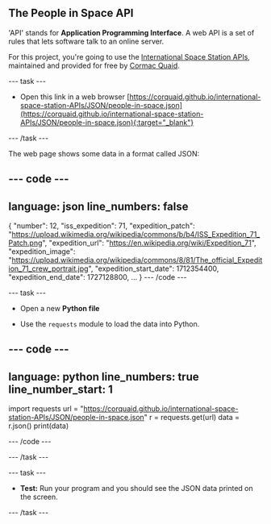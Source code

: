## The People in Space API

'API' stands for **Application Programming Interface**. A web API is a set of rules that lets software talk to an online server. 

For this project, you're going to use the [International Space Station APIs](https://github.com/corquaid/international-space-station-APIs), maintained and provided for free by [Cormac Quaid](https://github.com/corquaid).

--- task ---
+ Open this link in a web browser [https://corquaid.github.io/international-space-station-APIs/JSON/people-in-space.json](https://corquaid.github.io/international-space-station-APIs/JSON/people-in-space.json){:target="_blank"}

--- /task ---

The web page shows some data in a format called JSON:

--- code ---
---
language: json
line_numbers: false
---
{
  "number": 12,
  "iss_expedition": 71,
  "expedition_patch": "https://upload.wikimedia.org/wikipedia/commons/b/b4/ISS_Expedition_71_Patch.png",
  "expedition_url": "https://en.wikipedia.org/wiki/Expedition_71",
  "expedition_image": "https://upload.wikimedia.org/wikipedia/commons/8/81/The_official_Expedition_71_crew_portrait.jpg",
  "expedition_start_date": 1712354400,
  "expedition_end_date": 1727128800,
  ...
}
--- /code ---

--- task ---
+ Open a new **Python file**

+ Use the `requests` module to load the data into Python.

--- code ---
---
language: python
line_numbers: true
line_number_start: 1
---
import requests
url = "https://corquaid.github.io/international-space-station-APIs/JSON/people-in-space.json"
r = requests.get(url)
data = r.json()
print(data)

--- /code ---

--- /task ---

--- task ---
+ **Test:** Run your program and you should see the JSON data printed on the screen.

--- /task ---